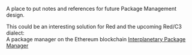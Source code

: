 A place to put notes and references for future Package Management design.

This could be an interesting solution for Red and the upcoming Red/C3 dialect:  
A package manager on the Ethereum blockchain [Interplanetary Package Manager](https://github.com/nginnever/ippm)